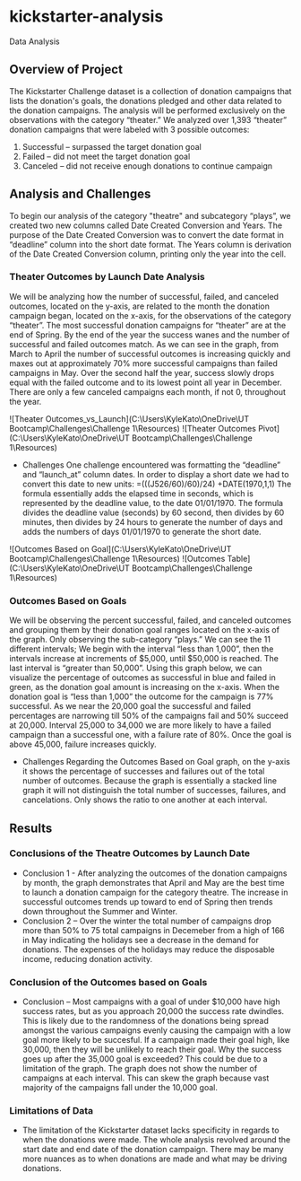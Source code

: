 # kickstarter-analysis
Data Analysis
  ## Overview of Project
  The Kickstarter Challenge dataset is a collection of donation campaigns that lists the donation's goals, the donations pledged and other data related to the donation campaigns. The analysis will be performed exclusively on the observations with the category “theater.” We analyzed over 1,393 “theater” donation campaigns that were labeled with 3 possible outcomes:
  1. Successful – surpassed the target donation goal
  2. Failed – did not meet the target donation goal
  3. Canceled – did not receive enough donations to continue campaign

  ## Analysis and Challenges
  
To begin our analysis of the category "theatre" and subcategory “plays”, we created two new columns called Date Created Conversion and Years. The purpose of the Date Created Conversion was to convert the date format in “deadline” column into the short date format. The Years column is derivation of the Date Created Conversion column, printing only the year into the cell.
    
### Theater Outcomes by Launch Date Analysis
We will be analyzing how the number of successful, failed, and canceled outcomes, located on the y-axis, are related to the month the donation campaign began, located on the x-axis, for the observations of the category “theater”. 
The most successful donation campaigns for “theater” are at the end of Spring. By the end of the year the success wanes and the number of successful and failed outcomes match. As we can see in the graph, from March to April the number of successful outcomes is increasing quickly and maxes out at approximately 70% more successful campaigns than failed campaigns in May. Over the second half the year, success slowly drops equal with the failed outcome and to its lowest point all year in December. There are only a few canceled campaigns each month, if not 0, throughout the year.

![Theater Outcomes_vs_Launch](C:\Users\KyleKato\OneDrive\UT Bootcamp\Challenges\Challenge 1\Resources)
![Theater Outcomes Pivot](C:\Users\KyleKato\OneDrive\UT Bootcamp\Challenges\Challenge 1\Resources)

- Challenges
One challenge encountered was formatting the “deadline” and “launch_at” column dates. In order to display a short date we had to convert this date to new units: =(((J526/60)/60)/24) +DATE(1970,1,1)
The formula essentially adds the elapsed time in seconds, which is represented by the deadline value, to the date 01/01/1970. The formula divides the deadline value (seconds) by 60 second, then divides by 60 minutes, then divides by 24 hours to generate the number of days and adds the numbers of days 01/01/1970 to generate the short date.

![Outcomes Based on Goal](C:\Users\KyleKato\OneDrive\UT Bootcamp\Challenges\Challenge 1\Resources)
![Outcomes Table](C:\Users\KyleKato\OneDrive\UT Bootcamp\Challenges\Challenge 1\Resources)

### Outcomes Based on Goals
We will be observing the percent successful, failed, and canceled outcomes and grouping them by their donation goal ranges located on the x-axis of the graph. Only observing the sub-category “plays.” We can see the 11 different intervals; We begin with the interval “less than 1,000”, then the intervals increase at increments of $5,000, until $50,000 is reached. The last interval is “greater than 50,000”. Using this graph below, we can visualize the percentage of outcomes as successful in blue and failed in green, as the donation goal amount is increasing on the x-axis.
When the donation goal is “less than 1,000” the outcome for the campaign is 77% successful. As we near the 20,000 goal the successful and failed percentages are narrowing till 50% of the campaigns fail and 50% succeed at 20,000. Interval 25,000 to 34,000 we are more likely to have a failed campaign than a successful one, with a failure rate of 80%. Once the goal is above 45,000, failure increases quickly.

- Challenges
Regarding the Outcomes Based on Goal graph, on the y-axis it shows the percentage of successes and failures out of the total number of outcomes. Because the graph is essentially a stacked line graph it will not distinguish the total number of successes, failures, and cancelations. Only shows the ratio to one another at each interval.

## Results
### Conclusions of the Theatre Outcomes by Launch Date
- Conclusion 1 - After analyzing the outcomes of the donation campaigns by month, the graph demonstrates that April and May are the best time to launch a donation campaign for the category theatre. The increase in successful outcomes trends up toward to end of Spring then trends down throughout the Summer and Winter.
- Conclusion 2 – Over the winter the total number of campaigns drop more than 50% to 75 total campaigns in Decemeber from a high of 166 in May indicating the holidays see a decrease in the demand for donations. The expenses of the holidays may reduce the disposable income, reducing donation activity.

### Conclusion of the Outcomes based on Goals
- Conclusion – Most campaigns with a goal of under $10,000 have high success rates, but as you approach 20,000 the success rate dwindles. This is likely due to the randomness of the donations being spread amongst the various campaigns evenly causing the campaign with a low goal more likely to be succesful. If a campaign made their goal high, like 30,000, then they will be unlikely to reach their goal. Why the success goes up after the 35,000 goal is exceeded? This could be due to a limitation of the graph. The graph does not show the number of campaigns at each interval. This can skew the graph because vast majority of the campaigns fall under the 10,000 goal. 

### Limitations of Data
- The limitation of the Kickstarter dataset lacks specificity in regards to when the donations were made. The whole analysis revolved around the start date and end date of the donation campaign. There may be many more nuances as to when donations are made and what may be driving donations. 
